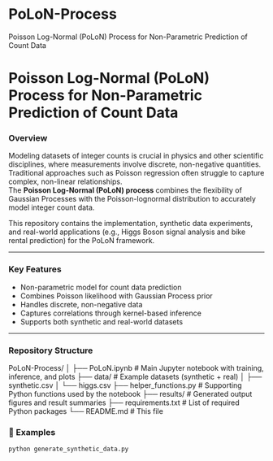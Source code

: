 # PoLoN-Process
Poisson Log-Normal (PoLoN) Process for Non-Parametric Prediction of Count Data
# Poisson Log-Normal (PoLoN) Process for Non-Parametric Prediction of Count Data

### Overview
Modeling datasets of integer counts is crucial in physics and other scientific disciplines, where measurements involve discrete, non-negative quantities.  
Traditional approaches such as Poisson regression often struggle to capture complex, non-linear relationships.  
The **Poisson Log-Normal (PoLoN) process** combines the flexibility of Gaussian Processes with the Poisson-lognormal distribution to accurately model integer count data.

This repository contains the implementation, synthetic data experiments, and real-world applications (e.g., Higgs Boson signal analysis and bike rental prediction) for the PoLoN framework.

---

### Key Features
- Non-parametric model for count data prediction  
- Combines Poisson likelihood with Gaussian Process prior  
- Handles discrete, non-negative data  
- Captures correlations through kernel-based inference  
- Supports both synthetic and real-world datasets  

---

### Repository Structure

PoLoN-Process/
│
├── PoLoN.ipynb              # Main Jupyter notebook with training, inference, and plots
├── data/                     # Example datasets (synthetic + real)
│   ├── synthetic.csv
│   └── higgs.csv
├── helper_functions.py       # Supporting Python functions used by the notebook
├── results/                  # Generated output figures and result summaries
├── requirements.txt          # List of required Python packages
└── README.md                 # This file

### 🧩 Examples

```bash
python generate_synthetic_data.py


